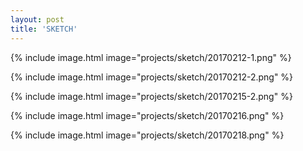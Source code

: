 ```yaml
---
layout: post
title: 'SKETCH'
---
```


{% include image.html image="projects/sketch/20170212-1.png" %}

{% include image.html image="projects/sketch/20170212-2.png" %}

{% include image.html image="projects/sketch/20170215-2.png" %}

{% include image.html image="projects/sketch/20170216.png" %}

{% include image.html image="projects/sketch/20170218.png" %}
